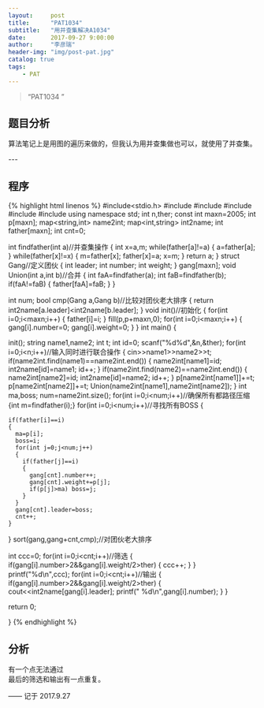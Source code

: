 ```yaml
---
layout:     post
title:      "PAT1034"
subtitle:   "用并查集解决A1034"
date:       2017-09-27 9:00:00
author:     "李彦瑞"
header-img: "img/post-pat.jpg"
catalog: true
tags:
    - PAT
---
```


> “PAT1034 ”


## 题目分析

算法笔记上是用图的遍历来做的，但我认为用并查集做也可以，就使用了并查集。
<p id = "build"></p>
---

## 程序

{% highlight html linenos %}
#include<stdio.h>
#include<iostream>
#include<algorithm>
#include<map>
#include<string>
#include<vector>
using namespace std;
int n,ther;
const int maxn=2005;
int p[maxn];
map<string,int> name2int;
map<int,string> int2name;
int father[maxn];
int cnt=0;

int findfather(int a)//并查集操作
{
  int x=a,m;
  while(father[a]!=a)
  {
    a=father[a];
  }
  while(father[x]!=x)
  {
    m=father[x];
    father[x]=a;
    x=m;
  }
  return a;
}
struct Gang//定义团伙
{
  int leader;
  int number;
  int weight;
} gang[maxn];
void Union(int a,int b)//合并
{
  int faA=findfather(a);
  int faB=findfather(b);
  if(faA!=faB)
  {
     father[faA]=faB;
  }
}

int num;
bool cmp(Gang a,Gang b)//比较对团伙老大排序
{
  return int2name[a.leader]<int2name[b.leader];
}
void init()//初始化
{
  for(int i=0;i<maxn;i++)
  {
    father[i]=i;
  }
  fill(p,p+maxn,0);
  for(int i=0;i<maxn;i++)
  {
    gang[i].number=0;
    gang[i].weight=0;
  }
}
int main()
{
  

  init();
  string name1,name2;
  int t;
  int id=0;
  scanf("%d%d",&n,&ther);
  for(int i=0;i<n;i++)//输入同时进行联合操作
  {
    cin>>name1>>name2>>t;
    if(name2int.find(name1)==name2int.end())
    {
      name2int[name1]=id;
      int2name[id]=name1;
      id++;
    }
    if(name2int.find(name2)==name2int.end())
    {
      name2int[name2]=id;
      int2name[id]=name2;
      id++;
    }
    p[name2int[name1]]+=t;
    p[name2int[name2]]+=t;
    Union(name2int[name1],name2int[name2]);
  }
  int ma,boss;
  num=name2int.size();
  for(int i=0;i<num;i++)//确保所有都路径压缩
  {int m=findfather(i);}
  for(int i=0;i<num;i++)//寻找所有BOSS
  {
    
    if(father[i]==i)
    {
      ma=p[i];
      boss=i;
      for(int j=0;j<num;j++)
      {
        if(father[j]==i)
        {
          gang[cnt].number++;
          gang[cnt].weight+=p[j];
          if(p[j]>ma) boss=j;
        }
      }
      gang[cnt].leader=boss;
      cnt++;
    }
  }
  sort(gang,gang+cnt,cmp);//对团伙老大排序
  

  int ccc=0;
  for(int i=0;i<cnt;i++)//筛选
  {
    if(gang[i].number>2&&gang[i].weight/2>ther)
    {
      ccc++;
    }
  }
    printf("%d\n",ccc);
  for(int i=0;i<cnt;i++)//输出
  {
    if(gang[i].number>2&&gang[i].weight/2>ther)
    {
      cout<<int2name[gang[i].leader];
      printf(" %d\n",gang[i].number);
    }
  }
  
  return 0;

}
{% endhighlight %}


## 分析
有一个点无法通过<br/>
最后的筛选和输出有一点重复。


——  记于 2017.9.27


